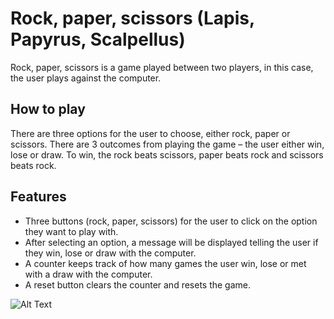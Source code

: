 # Rock, paper, scissors (Lapis, Papyrus, Scalpellus)
Rock, paper, scissors is a game played between two players, in this case, the user plays against the computer.

## How to play
There are three options for the user to choose, either rock, paper or scissors. There are 3 outcomes from playing the game – the user either win, lose or draw. To win, the rock beats scissors, paper beats rock and scissors beats rock.

## Features
-	Three buttons (rock, paper, scissors) for the user to click on the option they want to play with.
-	After selecting an option, a message will be displayed telling the user if they win, lose or draw with the computer.
-	A counter keeps track of how many games the user win, lose or met with a draw with the computer.
-	A reset button clears the counter and resets the game.

![Alt Text](https://github.com/shinyi-a/scissorspaperstone/blob/main/rockpaperscissorsgame.jpg)
